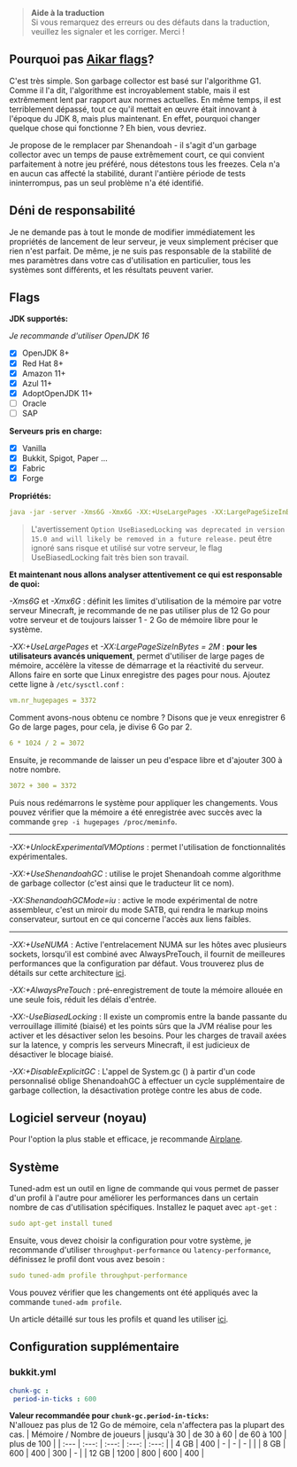 > **Aide à la traduction**  
> Si vous remarquez des erreurs ou des défauts dans la traduction, veuillez les signaler et les corriger. Merci !

## Pourquoi pas [Aikar flags](https://aikar.co/2018/07/02/tuning-the-jvm-g1gc-garbage-collector-flags-for-minecraft/)?

C'est très simple. Son garbage collector est basé sur l'algorithme G1. Comme il l'a dit, l'algorithme est incroyablement stable, mais il est extrêmement lent par rapport aux normes actuelles. En même temps, il est terriblement dépassé, tout ce qu'il mettait en œuvre était innovant à l'époque du JDK 8, mais plus maintenant. En effet, pourquoi changer quelque chose qui fonctionne ? Eh bien, vous devriez.

Je propose de le remplacer par Shenandoah - il s'agit d'un garbage collector avec un temps de pause extrêmement court, ce qui convient parfaitement à notre jeu préféré, nous détestons tous les freezes.  Cela n'a en aucun cas affecté la stabilité, durant l'antière période de tests ininterrompus, pas un seul problème n'a été identifié.

## Déni de responsabilité

Je ne demande pas à tout le monde de modifier immédiatement les propriétés de lancement de leur serveur, je veux simplement préciser que rien n'est parfait. De même, je ne suis pas responsable de la stabilité de mes paramètres dans votre cas d'utilisation en particulier, tous les systèmes sont différents, et les résultats peuvent varier.

## Flags

**JDK supportés:**

*Je recommande d'utiliser OpenJDK 16*

- [x] OpenJDK 8+
- [x] Red Hat 8+
- [x] Amazon 11+
- [x] Azul 11+
- [x] AdoptOpenJDK 11+
- [ ] Oracle
- [ ] SAP

**Serveurs pris en charge:**

- [x] Vanilla
- [x] Bukkit, Spigot, Paper ...
- [x] Fabric
- [x] Forge

**Propriétés:**

```yml
java -jar -server -Xms6G -Xmx6G -XX:+UseLargePages -XX:LargePageSizeInBytes=2M -XX:+UnlockExperimentalVMOptions -XX:+UseShenandoahGC -XX:ShenandoahGCMode=iu -XX:+UseNUMA -XX:+AlwaysPreTouch -XX:-UseBiasedLocking -XX:+DisableExplicitGC -Dfile. encoding=UTF-8 launcher-airplane.jar --nogui
```

> L'avertissement `Option UseBiasedLocking was deprecated in version 15.0 and will likely be removed in a future release.` peut être ignoré sans risque et utilisé sur votre serveur, le flag UseBiasedLocking fait très bien son travail.

**Et maintenant nous allons analyser attentivement ce qui est responsable de quoi:**

 *-Xms6G* et *-Xmx6G* : définit les limites d'utilisation de la mémoire par votre serveur Minecraft, je recommande de ne pas utiliser plus de 12 Go pour votre serveur et de toujours laisser 1 - 2 Go de mémoire libre pour le système.

 *-XX:+UseLargePages* et *-XX:LargePageSizeInBytes = 2M* : **pour les utilisateurs avancés uniquement**, permet d'utiliser de large pages de mémoire, accélère la vitesse de démarrage et la réactivité du serveur.  Allons faire en sorte que Linux enregistre des pages pour nous.  Ajoutez cette ligne à `/etc/sysctl.conf` :

```yml
vm.nr_hugepages = 3372
```

Comment avons-nous obtenu ce nombre ?  Disons que je veux enregistrer 6 Go de large pages, pour cela, je divise 6 Go par 2.

```yml
6 * 1024 / 2 = 3072
```

Ensuite, je recommande de laisser un peu d'espace libre et d'ajouter 300 à notre nombre.

```yml
3072 + 300 = 3372
```

Puis nous redémarrons le système pour appliquer les changements. Vous pouvez vérifier que la mémoire a été enregistrée avec succès avec la commande `grep -i hugepages /proc/meminfo`.

---
*-XX:+UnlockExperimentalVMOptions* : permet l'utilisation de fonctionnalités expérimentales.

*-XX:+UseShenandoahGC* : utilise le projet Shenandoah comme algorithme de garbage collector (c'est ainsi que le traducteur lit ce nom).

*-XX:ShenandoahGCMode=iu* : active le mode expérimental de notre assembleur, c'est un miroir du mode SATB, qui rendra le markup moins conservateur, surtout en ce qui concerne l'accès aux liens faibles.

---
*-XX:+UseNUMA* : Active l'entrelacement NUMA sur les hôtes avec plusieurs sockets, lorsqu'il est combiné avec AlwaysPreTouch, il fournit de meilleures performances que la configuration par défaut.  Vous trouverez plus de détails sur cette architecture [ici](https://en.wikipedia.org/wiki/Non-uniform_memory_access).

*-XX:+AlwaysPreTouch* : pré-enregistrement de toute la mémoire allouée en une seule fois, réduit les délais d'entrée.

*-XX:-UseBiasedLocking* : Il existe un compromis entre la bande passante du verrouillage illimité (biaisé) et les points sûrs que la JVM réalise pour les activer et les désactiver selon les besoins. Pour les charges de travail axées sur la latence, y compris les serveurs Minecraft, il est judicieux de désactiver le blocage biaisé.

*-XX:+DisableExplicitGC* : L'appel de System.gc () à partir d'un code personnalisé oblige ShenandoahGC à effectuer un cycle supplémentaire de garbage collection, la désactivation protège contre les abus de code.

## Logiciel serveur (noyau)

Pour l'option la plus stable et efficace, je recommande [Airplane](https://github.com/TECHNOVE/Airplane).

## Système

Tuned-adm est un outil en ligne de commande qui vous permet de passer d'un profil à l'autre pour améliorer les performances dans un certain nombre de cas d'utilisation spécifiques.  Installez le paquet avec `apt-get` :

```yml
sudo apt-get install tuned
```

Ensuite, vous devez choisir la configuration pour votre système, je recommande d'utiliser `throughput-performance` ou `latency-performance`, définissez le profil dont vous avez besoin :

```yml
sudo tuned-adm profile throughput-performance
```

Vous pouvez vérifier que les changements ont été appliqués avec la commande `tuned-adm profile`.

Un article détaillé sur tous les profils et quand les utiliser [ici](https://access.redhat.com/documentation/en-us/red_hat_enterprise_linux/7/html/performance_tuning_guide/sect-red_hat_enterprise_linux-performance_tuning_guide-tool_reference-tuned_adm).

## Configuration supplémentaire

### bukkit.yml

```yml
chunk-gc :
 period-in-ticks : 600
```

**Valeur recommandée pour `chunk-gc.period-in-ticks`:**  
N'allouez pas plus de 12 Go de mémoire, cela n'affectera pas la plupart des cas.
| Mémoire / Nombre de joueurs | jusqu'à 30 | de 30 à 60 | de 60 à 100 | plus de 100 |
| :--- | :---: | :---: | :---: | :---: |
| 4 GB | 400 | - | - | - | |
| 8 GB | 600 | 400 | 300 | - |
| 12 GB | 1200 | 800 | 600 | 400 |
